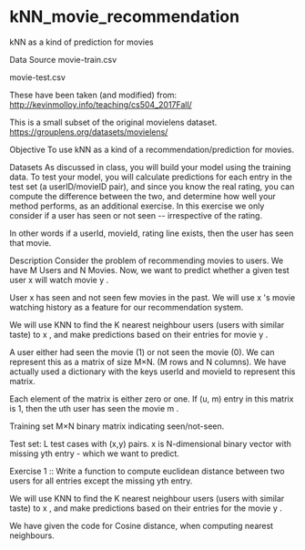 # kNN_movie_recommendation
kNN  as a kind of prediction for movies

Data Source
movie-train.csv

movie-test.csv

These have been taken (and modified) from: http://kevinmolloy.info/teaching/cs504_2017Fall/

This is a small subset of the original movielens dataset. https://grouplens.org/datasets/movielens/

Objective
To use kNN as a kind of a recommendation/prediction for movies.

Datasets
As discussed in class, you will build your model using the training data. To test your model, you will calculate predictions for each entry in the test set (a userID/movieID pair), and since you know the real rating, you can compute the difference between the two, and determine how well your method performs, as an additional exercise. In this exercise we only consider if a user has seen or not seen -- irrespective of the rating.

In other words if a userId, movieId, rating line exists, then the user has seen that movie.

Description
Consider the problem of recommending movies to users. We have M Users and N Movies. Now, we want to predict whether a given test user  x  will watch movie  y .

User  x  has seen and not seen few movies in the past. We will use  x 's movie watching history as a feature for our recommendation system.

We will use KNN to find the K nearest neighbour users (users with similar taste) to  x , and make predictions based on their entries for movie  y .

A user either had seen the movie (1) or not seen the movie (0). We can represent this as a matrix of size M×N. (M rows and N columns). We have actually used a dictionary with the keys userId and movieId to represent this matrix.

Each element of the matrix is either zero or one. If (u, m) entry in this matrix is 1, then the  uth  user has seen the movie  m .

Training set
M×N binary matrix indicating seen/not-seen.

Test set:
L test cases with  (x,y)  pairs.  x  is N-dimensional binary vector with missing  yth  entry - which we want to predict.

Exercise 1 :: Write a function to compute euclidean distance between two users for all entries except the missing  yth  entry.

We will use KNN to find the K nearest neighbour users (users with similar taste) to  x , and make predictions based on their entries for the movie  y .

We have given the code for Cosine distance, when computing nearest neighbours.


